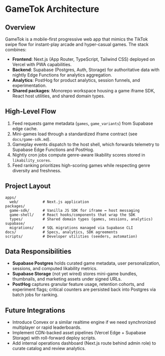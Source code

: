 # GameTok Architecture

## Overview
GameTok is a mobile-first progressive web app that mimics the TikTok swipe flow for instant-play arcade and hyper-casual games. The stack combines:

- **Frontend**: Next.js (App Router, TypeScript, Tailwind CSS) deployed on Vercel with PWA capabilities.
- **Backend**: Supabase (Postgres, Auth, Storage) for authoritative data with nightly Edge Functions for analytics aggregation.
- **Analytics**: PostHog for product analytics, session funnels, and experimentation.
- **Shared packages**: Monorepo workspace housing a game iframe SDK, React host utilities, and shared domain types.

## High-Level Flow
1. Feed requests game metadata (`games`, `game_variants`) from Supabase edge cache.
2. Mini-games load through a standardized iframe contract (see `docs/game-sdk.md`).
3. Gameplay events dispatch to the host shell, which forwards telemetry to Supabase Edge Functions and PostHog.
4. Nightly cron jobs compute genre-aware likability scores stored in `likability_scores`.
5. Feed ranking prioritizes high-scoring games while respecting genre diversity and freshness.

## Project Layout
```
apps/
  web/           # Next.js application
packages/
  game-sdk/      # Vanilla JS SDK for iframe ↔ host messaging
  game-shell/    # React hooks/components that wrap the SDK
  types/         # Shared domain types (games, sessions, analytics)
supabase/
  migrations/    # SQL migrations managed via Supabase CLI
docs/            # Specs, analytics, SDK agreements
scripts/         # Developer utilities (seeders, automation)
```

## Data Responsibilities
- **Supabase Postgres** holds curated game metadata, user personalization, sessions, and computed likability metrics.
- **Supabase Storage** (not yet wired) stores mini-game bundles, thumbnails, and marketing assets under signed URLs.
- **PostHog** captures granular feature usage, retention cohorts, and experiment flags; critical counters are persisted back into Postgres via batch jobs for ranking.

## Future Integrations
- Introduce Convex or a similar realtime engine if we need synchronized multiplayer or rapid leaderboards.
- Implement CDN-backed asset pipelines (Vercel Edge + Supabase Storage) with roll-forward deploy scripts.
- Add internal operations dashboard (Next.js route behind admin role) to curate catalog and review analytics.
